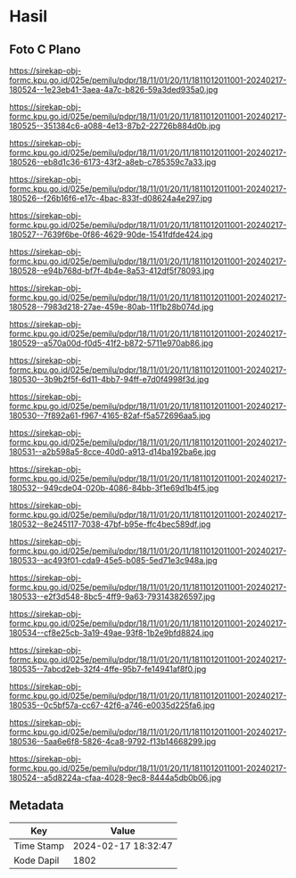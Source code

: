 # Hasil

## Foto C Plano

https://sirekap-obj-formc.kpu.go.id/025e/pemilu/pdpr/18/11/01/20/11/1811012011001-20240217-180524--1e23eb41-3aea-4a7c-b826-59a3ded935a0.jpg

https://sirekap-obj-formc.kpu.go.id/025e/pemilu/pdpr/18/11/01/20/11/1811012011001-20240217-180525--351384c6-a088-4e13-87b2-22726b884d0b.jpg

https://sirekap-obj-formc.kpu.go.id/025e/pemilu/pdpr/18/11/01/20/11/1811012011001-20240217-180526--eb8d1c36-6173-43f2-a8eb-c785359c7a33.jpg

https://sirekap-obj-formc.kpu.go.id/025e/pemilu/pdpr/18/11/01/20/11/1811012011001-20240217-180526--f26b16f6-e17c-4bac-833f-d08624a4e297.jpg

https://sirekap-obj-formc.kpu.go.id/025e/pemilu/pdpr/18/11/01/20/11/1811012011001-20240217-180527--7639f6be-0f86-4629-90de-1541fdfde424.jpg

https://sirekap-obj-formc.kpu.go.id/025e/pemilu/pdpr/18/11/01/20/11/1811012011001-20240217-180528--e94b768d-bf7f-4b4e-8a53-412df5f78093.jpg

https://sirekap-obj-formc.kpu.go.id/025e/pemilu/pdpr/18/11/01/20/11/1811012011001-20240217-180528--7983d218-27ae-459e-80ab-11f1b28b074d.jpg

https://sirekap-obj-formc.kpu.go.id/025e/pemilu/pdpr/18/11/01/20/11/1811012011001-20240217-180529--a570a00d-f0d5-41f2-b872-5711e970ab86.jpg

https://sirekap-obj-formc.kpu.go.id/025e/pemilu/pdpr/18/11/01/20/11/1811012011001-20240217-180530--3b9b2f5f-6d11-4bb7-94ff-e7d0f4998f3d.jpg

https://sirekap-obj-formc.kpu.go.id/025e/pemilu/pdpr/18/11/01/20/11/1811012011001-20240217-180530--7f892a61-f967-4165-82af-f5a572696aa5.jpg

https://sirekap-obj-formc.kpu.go.id/025e/pemilu/pdpr/18/11/01/20/11/1811012011001-20240217-180531--a2b598a5-8cce-40d0-a913-d14ba192ba6e.jpg

https://sirekap-obj-formc.kpu.go.id/025e/pemilu/pdpr/18/11/01/20/11/1811012011001-20240217-180532--949cde04-020b-4086-84bb-3f1e69d1b4f5.jpg

https://sirekap-obj-formc.kpu.go.id/025e/pemilu/pdpr/18/11/01/20/11/1811012011001-20240217-180532--8e245117-7038-47bf-b95e-ffc4bec589df.jpg

https://sirekap-obj-formc.kpu.go.id/025e/pemilu/pdpr/18/11/01/20/11/1811012011001-20240217-180533--ac493f01-cda9-45e5-b085-5ed71e3c948a.jpg

https://sirekap-obj-formc.kpu.go.id/025e/pemilu/pdpr/18/11/01/20/11/1811012011001-20240217-180533--e2f3d548-8bc5-4ff9-9a63-793143826597.jpg

https://sirekap-obj-formc.kpu.go.id/025e/pemilu/pdpr/18/11/01/20/11/1811012011001-20240217-180534--cf8e25cb-3a19-49ae-93f8-1b2e9bfd8824.jpg

https://sirekap-obj-formc.kpu.go.id/025e/pemilu/pdpr/18/11/01/20/11/1811012011001-20240217-180535--7abcd2eb-32f4-4ffe-95b7-fe14941af8f0.jpg

https://sirekap-obj-formc.kpu.go.id/025e/pemilu/pdpr/18/11/01/20/11/1811012011001-20240217-180535--0c5bf57a-cc67-42f6-a746-e0035d225fa6.jpg

https://sirekap-obj-formc.kpu.go.id/025e/pemilu/pdpr/18/11/01/20/11/1811012011001-20240217-180536--5aa6e6f8-5826-4ca8-9792-f13b14668299.jpg

https://sirekap-obj-formc.kpu.go.id/025e/pemilu/pdpr/18/11/01/20/11/1811012011001-20240217-180524--a5d8224a-cfaa-4028-9ec8-8444a5db0b06.jpg


## Metadata

| Key        | Value               |
| ---------- | ------------------- |
| Time Stamp | 2024-02-17 18:32:47 |
| Kode Dapil | 1802                |



